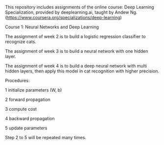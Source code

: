 This repository includes assignments of the online course: Deep Learning Specialization, provided by deeplearning.ai, taught by Andew Ng. (https://www.coursera.org/specializations/deep-learning)

Course 1: Neural Networks and Deep Learning

The assignment of week 2 is to build a logistic regression classifier to recognize cats.

The assignment of week 3 is to build a neural network with one hidden layer.

The assignment of week 4 is to build a deep neural network with multi hidden layers, then apply this model in cat recognition with higher precision.



Procedures:

1 initialize parameters (W, b)

2 forward propagation

3 compute cost

4 backward propagation

5 update parameters

Step 2 to 5 will be repeated many times.
